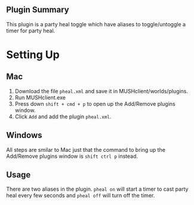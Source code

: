 ## Plugin Summary
This plugin is a party heal toggle which have aliases to toggle/untoggle a timer for party heal.

# Setting Up

## Mac
1. Download the file `pheal.xml` and save it in MUSHclient/worlds/plugins.
2. Run MUSHclient.exe
3. Press down `shift + cmd + p` to open up the Add/Remove plugins window. 
4. Click `Add` and add the plugin `pheal.xml`.

## Windows
All steps are smilar to Mac just that the command to bring up the Add/Remove plugins window is `shift ctrl p` instead.

## Usage
There are two aliases in the plugin. `pheal on` will start a timer to cast party heal every few seconds and `pheal off` will turn off the timer. 
